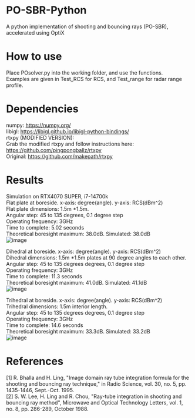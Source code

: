 # PO-SBR-Python
A python implementation of shooting and bouncing rays (PO-SBR), accelerated using OptiX

# How to use
Place POsolver.py into the working folder, and use the functions.   
Examples are given in Test_RCS for RCS, and Test_range for radar range profile.  

# Dependencies
numpy: https://numpy.org/  
libigl: https://libigl.github.io/libigl-python-bindings/  
rtxpy (MODIFIED VERSION):   
Grab the modified rtxpy and follow instructions here: https://github.com/pingpongballz/rtxpy  
Original: https://github.com/makepath/rtxpy  

# Results
Simulation on RTX4070 SUPER, i7-14700k  
Flat plate at boreside. x-axis: degree(angle). y-axis: RCS(dBm^2)  
Flat plate dimensions: 1.5m *1.5m.  
Angular step: 45 to 135 degrees, 0.1 degree step  
Operating frequency: 3GHz  
Time to complete: 5.02 seconds  
Theoretical boresight maximum: 38.0dB. Simulated: 38.0dB  
![image](https://github.com/pingpongballz/PO-SBR-Python/assets/74599812/8a49788c-7ac9-4485-8ae6-1fb469643d7c)


  
Dihedral at boreside. x-axis: degree(angle). y-axis: RCS(dBm^2)  
Dihedral dimensions: 1.5m *1.5m plates at 90 degree angles to each other.  
Angular step: 45 to 135 degrees degrees, 0.1 degree step  
Operating frequency: 3GHz  
Time to complete: 11.3 seconds  
Theoretical boresight maximum: 41.0dB. Simulated: 41.1dB  
![image](https://github.com/pingpongballz/PO-SBR-Python/assets/74599812/70424d6e-5c71-42d8-8389-ee52f6deb619)


    
Trihedral at boreside. x-axis: degree(angle). y-axis: RCS(dBm^2)  
Trihedral dimensions: 1.5m interior length.  
Angular step: 45 to 135 degrees degrees, 0.1 degree step  
Operating frequency: 3GHz  
Time to complete: 14.6 seconds  
Theoretical boresight maximum: 33.3dB. Simulated: 33.2dB  
![image](https://github.com/pingpongballz/PO-SBR-Python/assets/74599812/57f95e3a-95b6-4a2a-805a-888e21fdf004)


# References
[1] R. Bhalla and H. Ling, "Image domain ray tube integration formula for the shooting and bouncing ray technique," in Radio Science, vol. 30, no. 5, pp. 1435-1446, Sept.-Oct. 1995.  
[2] S. W. Lee, H. Ling and R. Chou, "Ray-tube integration in shooting and bouncing ray method", Microwave and Optical Technology Letters, vol. 1, no. 8, pp. 286-289, October 1988.  

